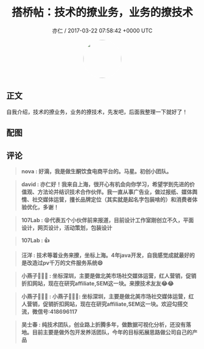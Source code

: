 <h1 align="center">搭桥帖：技术的撩业务，业务的撩技术</h1>
<p align="center">
    <a>亦仁 / 2017-03-22 07:58:42 &#43;0000 UTC</a>
</p>

<div align="center">
    <img src="https://images.zsxq.com/Fn3NQqCN8nuGF86yZPXSbEsl0mb3?e=1590940799&amp;token=kIxbL07-8jAj8w1n4s9zv64FuZZNEATmlU_Vm6zD:pfbNc8W3hS0oYG_hyXXh_rHMHuc=" width="100" height="100" style="border:1px solid;border-radius:50%; color:#ffffff"/>
</div>

## 正文

<div>
自我介绍，技术的撩业务，业务的撩技术，先发吧，后面我整理一下就好了！
</div>

## 配图
<div class="image" align="center">

</div>

## 评论

<div align="left">
<div>

<blockquote >
<span> <strong>nova : 好滴，我是做生酮饮食电商平台的。马星。初创小团队。 </strong></span>
</blockquote>

<blockquote >
<span> <strong>david : 亦仁好！我来自上海，很开心有机会向你学习，希望学到先进的价值观、方法论并结识技术合作伙伴。我一直从事广告业，做过报纸、媒体舆情、社交媒体运营，擅长品牌定位（其实就是起名字包装啥的）和消费者体验优化，多谢！ </strong></span>
</blockquote>

<blockquote >
<span> <strong>107Lab : 😝代表五个小伙伴前来报道，目前设计工作室刚创立不久，平面设计，网页设计，活动策划，包装设计 </strong></span>
</blockquote>

<blockquote >
<span> <strong>107Lab : 👍 </strong></span>
</blockquote>

<blockquote >
<span> <strong>汪洋 : 技术等着业务来撩，坐标上海。4年java开发，自我感觉成就最好的是改造过pv千万的文件服务系统😄 </strong></span>
</blockquote>

<blockquote >
<span> <strong>小燕子🙈🙉🙊 : 坐标深圳，主要是做北美市场社交媒体运营，红人营销，促销折扣网站，现在在研究affiliate,SEM这一块。来撩技术友友😂😂 </strong></span>
</blockquote>

<blockquote >
<span> <strong>小燕子🙈🙉🙊 : 小燕子🙈🙉🙊: 坐标深圳，主要是做北美市场社交媒体运营，红人营销，促销折扣网站，现在在研究affiliate,SEM这一块。欢迎勾搭交流，微信号:418696117 </strong></span>
</blockquote>

<blockquote >
<span> <strong>吴士春 : 纯技术团队，创业路上折腾多年，做数据可视化分析，还没有落地。目前主要是做外包开发养活团队，今年的目标拓展思路做公司自己的产品 </strong></span>
</blockquote>

</div>
</div>